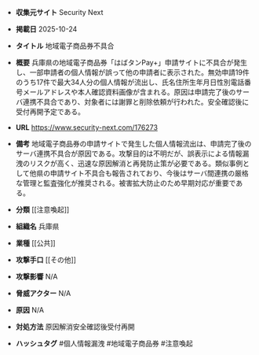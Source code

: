 - **収集元サイト**
Security Next

- **掲載日**
2025-10-24

- **タイトル**
地域電子商品券不具合

- **概要**
兵庫県の地域電子商品券「はばタンPay+」申請サイトに不具合が発生し、一部申請者の個人情報が誤って他の申請者に表示された。無効申請19件のうち17件で最大34人分の個人情報が流出し、氏名住所生年月日性別電話番号メールアドレスや本人確認資料画像が含まれる。原因は申請完了後のサーバ連携不具合であり、対象者には謝罪と削除依頼が行われた。安全確認後に受付再開予定である。

- **URL**
https://www.security-next.com/176273

- **備考**
地域電子商品券の申請サイトで発生した個人情報流出は、申請完了後のサーバ連携不具合が原因である。攻撃目的は不明だが、誤表示による情報漏洩のリスクが高く、迅速な原因解消と再発防止策が必要である。類似事例として他県の申請サイト不具合も報告されており、今後はサーバ間連携の厳格な管理と監査強化が推奨される。被害拡大防止のため早期対応が重要である。

- **分類**
[[注意喚起]]

- **組織名**
兵庫県

- **業種**
[[公共]]

- **攻撃手口**
[[その他]]

- **攻撃影響**
N/A

- **脅威アクター**
N/A

- **原因**
N/A

- **対処方法**
原因解消安全確認後受付再開

- **ハッシュタグ**
#個人情報漏洩 #地域電子商品券 #注意喚起
